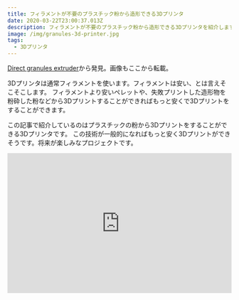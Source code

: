 ```yaml
---
title: フィラメントが不要のプラスチック粉から造形できる3Dプリンタ
date: 2020-03-22T23:00:37.013Z
description: フィラメントが不要のプラスチック粉から造形できる3Dプリンタを紹介します。
image: /img/granules-3d-printer.jpg
tags:
  - 3Dプリンタ
---
```

[Direct granules extruder](https://homofaciens.de/technics-machines-3D-printer-Granule-Extruder_en.htm)から発見。画像もここから転載。

3Dプリンタは通常フィラメントを使います。フィラメントは安い、とは言えそこそこします。
フィラメントより安いペレットや、失敗プリントした造形物を粉砕した粉などから3Dプリントすることができればもっと安くで3Dプリントをすることができます。

この記事で紹介しているのはプラスチックの粉から3Dプリントをすることができる3Dプリンタです。
この技術が一般的になればもっと安く3Dプリントができそうです。将来が楽しみなプロジェクトです。

<iframe width="100%" height="315" src="https://www.youtube.com/embed/oRNgIu3K7vg" frameborder="0" allow="accelerometer; autoplay; encrypted-media; gyroscope; picture-in-picture" allowfullscreen></iframe>

